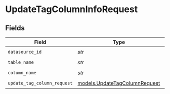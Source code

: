 # UpdateTagColumnInfoRequest


## Fields

| Field                                                                | Type                                                                 | Required                                                             | Description                                                          |
| -------------------------------------------------------------------- | -------------------------------------------------------------------- | -------------------------------------------------------------------- | -------------------------------------------------------------------- |
| `datasource_id`                                                      | *str*                                                                | :heavy_check_mark:                                                   | N/A                                                                  |
| `table_name`                                                         | *str*                                                                | :heavy_check_mark:                                                   | N/A                                                                  |
| `column_name`                                                        | *str*                                                                | :heavy_check_mark:                                                   | N/A                                                                  |
| `update_tag_column_request`                                          | [models.UpdateTagColumnRequest](../models/updatetagcolumnrequest.md) | :heavy_check_mark:                                                   | N/A                                                                  |